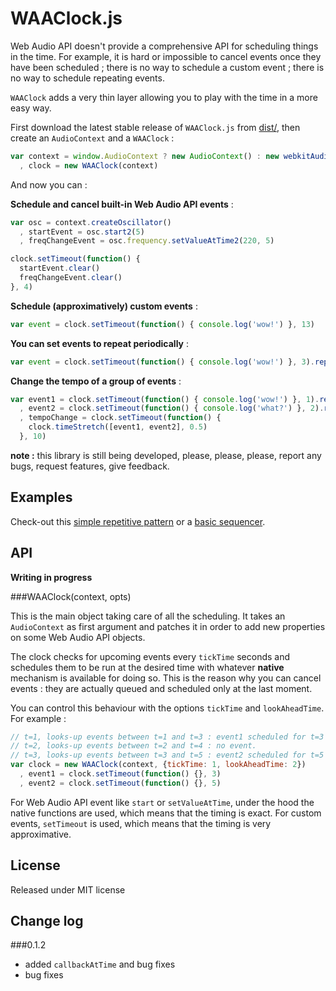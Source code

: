 WAAClock.js
=============

Web Audio API doesn't provide a comprehensive API for scheduling things in the time. For example, it is hard or impossible to cancel events once they have been scheduled ; there is no way to schedule a custom event ; there is no way to schedule repeating events.

`WAAClock` adds a very thin layer allowing you to play with the time in a more easy way.

First download the latest stable release of `WAAClock.js` from [dist/](https://github.com/sebpiq/WAAClock.js/tree/master/dist), then create an `AudioContext` and a `WAAClock` :

```javascript
var context = window.AudioContext ? new AudioContext() : new webkitAudioContext()
  , clock = new WAAClock(context)
```

And now you can :

**Schedule and cancel built-in Web Audio API events** :

```javascript
var osc = context.createOscillator()
  , startEvent = osc.start2(5)
  , freqChangeEvent = osc.frequency.setValueAtTime2(220, 5)

clock.setTimeout(function() {
  startEvent.clear()
  freqChangeEvent.clear()
}, 4)
```

**Schedule (approximatively) custom events** :

```javascript
var event = clock.setTimeout(function() { console.log('wow!') }, 13)
```

**You can set events to repeat periodically** :

```javascript
var event = clock.setTimeout(function() { console.log('wow!') }, 3).repeat(2)
```

**Change the tempo of a group of events** :

```javascript
var event1 = clock.setTimeout(function() { console.log('wow!') }, 1).repeat(2)
  , event2 = clock.setTimeout(function() { console.log('what?') }, 2).repeat(2)
  , tempoChange = clock.setTimeout(function() {
    clock.timeStretch([event1, event2], 0.5)
  }, 10)
```

**note :** this library is still being developed, please, please, please, report any bugs, request features, give feedback.

Examples
---------

Check-out this [simple repetitive pattern](http://sebpiq.github.io/WAAClock.js/tempoChange.html) or a [basic sequencer](http://sebpiq.github.io/WAAClock.js/beatSequence.html).

API
----

**Writing in progress**

###WAAClock(context, opts)

This is the main object taking care of all the scheduling. It takes an `AudioContext` as first argument and patches it in order to add new properties on some Web Audio API objects.

The clock checks for upcoming events every `tickTime` seconds and schedules them to be run at the desired time with whatever **native** mechanism is available for doing so.
This is the reason why you can cancel events : they are actually queued and scheduled only at the last moment.

You can control this behaviour with the options `tickTime` and `lookAheadTime`. For example :

```javascript
// t=1, looks-up events between t=1 and t=3 : event1 scheduled for t=3 and can't be canceled anymore.
// t=2, looks-up events between t=2 and t=4 : no event.
// t=3, looks-up events between t=3 and t=5 : event2 scheduled for t=5 and can't be canceled anymore.
var clock = new WAAClock(context, {tickTime: 1, lookAheadTime: 2})
  , event1 = clock.setTimeout(function() {}, 3)
  , event2 = clock.setTimeout(function() {}, 5)
```



For Web Audio API event like `start` or `setValueAtTime`, under the hood the native functions are used, which means that the timing is exact.
For custom events, `setTimeout` is used, which means that the timing is very approximative.


License
--------

Released under MIT license

Change log
-----------

###0.1.2

- added `callbackAtTime` and bug fixes
- bug fixes


